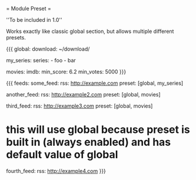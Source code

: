 = Module Preset =

''To be included in 1.0''

Works exactly like classic global section, but allows multiple different presets.

{{{
global:
  download: ~/download/

my_series:
  series:
    - foo
    - bar  

movies:
  imdb:
    min_score: 6.2
    min_votes: 5000
}}}

{{{
feeds:
  some_feed:
    rss: http://example.com
    preset: [global, my_series]

  another_feed:
    rss: http://example2.com
    preset: [global, movies]

  third_feed:
    rss: http://example3.com
    preset: [global, movies]

  # this will use global because preset is built in (always enabled) and has default value of global
  fourth_feed:
    rss: http://example4.com
}}}